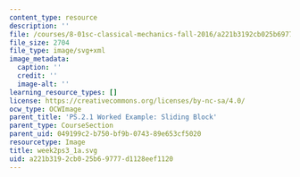 ```yaml
---
content_type: resource
description: ''
file: /courses/8-01sc-classical-mechanics-fall-2016/a221b3192cb025b69777d1128eef1120_week2ps3_1a.svg
file_size: 2704
file_type: image/svg+xml
image_metadata:
  caption: ''
  credit: ''
  image-alt: ''
learning_resource_types: []
license: https://creativecommons.org/licenses/by-nc-sa/4.0/
ocw_type: OCWImage
parent_title: 'PS.2.1 Worked Example: Sliding Block'
parent_type: CourseSection
parent_uid: 049199c2-b750-bf9b-0743-89e653cf5020
resourcetype: Image
title: week2ps3_1a.svg
uid: a221b319-2cb0-25b6-9777-d1128eef1120
---
```

